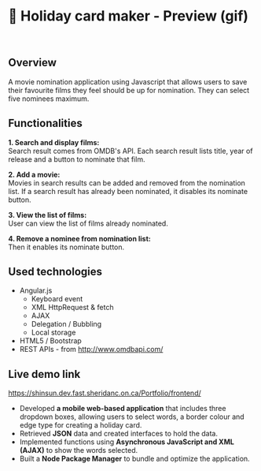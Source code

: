 # :love_letter: Holiday card maker - Preview (gif)
<br>

## Overview
A movie nomination application using Javascript that allows users to save their favourite films they feel should be up for nomination. They can select five nominees maximum.

## Functionalities
**1. Search and display films:**<br>
Search result comes from OMDB's API. Each search result lists title, year of release and a button to nominate that film.

**2. Add a movie:**<br>
Movies in search results can be added and removed from the nomination list. If a search result has already been nominated, it disables its nominate button.

**3. View the list of films:**<br>
User can view the list of films already nominated.

**4. Remove a nominee from nomination list:**<br>
Then it enables its nominate button.

## Used technologies
- Angular.js
  - Keyboard event    
  - XML HttpRequest & fetch
  - AJAX  
  - Delegation / Bubbling
  - Local storage
- HTML5 / Bootstrap
- REST APIs - from http://www.omdbapi.com/

## Live demo link
https://shinsun.dev.fast.sheridanc.on.ca/Portfolio/frontend/


* Developed **a mobile web-based application** that includes three dropdown boxes, allowing users to
select words, a border colour and edge type for creating a holiday card.<br>
* Retrieved **JSON** data and created interfaces to hold the data.<br>
* Implemented functions using **Asynchronous JavaScript and XML (AJAX)** to show the words selected.<br>
* Built a **Node Package Manager** to bundle and optimize the application.

 

